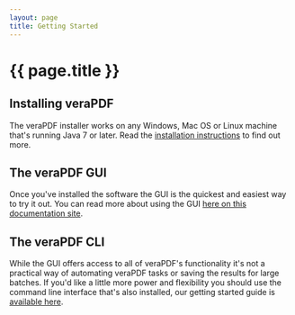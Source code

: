 ```yaml
---
layout: page
title: Getting Started
---
```


{{ page.title }}
================

Installing veraPDF
------------------
The veraPDF installer works on any Windows, Mac OS or Linux machine that's
running Java 7 or later. Read the [installation instructions](install) to find
out more.

The veraPDF GUI
---------------
Once you've installed the software the GUI is the quickest and easiest way to
try it out. You can read more about using the GUI [here on this documentation site](gui).

The veraPDF CLI
---------------
While the GUI offers access to all of veraPDF's functionality it's not a
practical way of automating veraPDF tasks or saving the results for large
batches. If you'd like a little more power and flexibility you should use the
command line interface that's also installed, our getting started guide is
[available here](cli).
